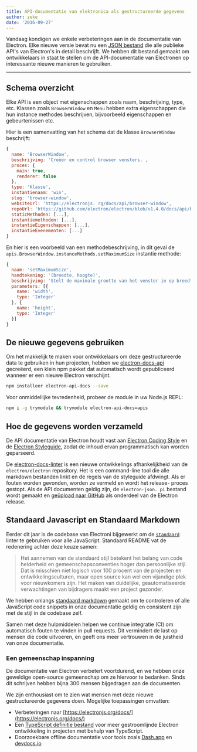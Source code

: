 ```yaml
---
title: API-documentatie van elektronica als gestructureerde gegevens
author: zeke
date: '2016-09-27'
---
```


Vandaag kondigen we enkele verbeteringen aan in de documentatie van Electron. Elke nieuwe versie bevat nu een [JSON bestand](https://github.com/electron/electron/releases/download/v1.4.1/electron-api.json) die alle publieke API's van Electron's in detail beschrijft. We hebben dit bestand gemaakt om ontwikkelaars in staat te stellen om de API-documentatie van Electronen op interessante nieuwe manieren te gebruiken.

---

## Schema overzicht

Elke API is een object met eigenschappen zoals naam, beschrijving, type, etc. Klassen zoals `BrowserWindow` en `Menu` hebben extra eigenschappen die hun instance methodes beschrijven, bijvoorbeeld eigenschappen en gebeurtenissen etc.

Hier is een samenvatting van het schema dat de klasse `BrowserWindow` beschrijft:

```js
{
  name: 'BrowserWindow',
  beschrijving: 'Creëer en control browser vensters. ,
  proces: {
    main: true,
    renderer: false
  },
  type: 'Klasse',
  instantienaam: 'win',
  slug: 'browser-window',
  websiteUrl: 'https://electronjs. rg/docs/api/browser-window',
  repoUrl: 'https://github.com/electron/electron/blob/v1.4.0/docs/api/browser-window. d',
  staticMethoden: [...],
  instantiemethoden: [...],
  instantieEigenschappen: [...],
  instantieEvenementen: [...]
}
```

En hier is een voorbeeld van een methodebeschrijving, in dit geval de `apis.BrowserWindow.instanceMethods.setMaximumSize` instantie methode:

```js
{
  naam: 'setMaximumSize',
  handtekening: '(breedte, hoogte)',
  beschrijving: 'Stelt de maximale grootte van het venster in op breedte en hoogte. ,
  parameters: [{
    name: 'width',
    type: 'Integer'
  }, {
    name: 'height',
    type: 'Integer'
  }]
}
```

## De nieuwe gegevens gebruiken

Om het makkelijk te maken voor ontwikkelaars om deze gestructureerde data te gebruiken in hun projecten, hebben we [electron-docs-api](https://www.npmjs.com/package/electron-api-docs)</a> gecreëerd, een klein npm pakket dat automatisch wordt gepubliceerd wanneer er een nieuwe Electron verschijnt.

```sh
npm installeer electron-api-docs --save
```

Voor onmiddellijke tevredenheid, probeer de module in uw Node.js REPL:

```sh
npm i -g trymodule && trymodule electron-api-docs=apis
```

## Hoe de gegevens worden verzameld

De API documentatie van Electron houdt vast aan [Electron Coding Style](https://github.com/electron/electron/blob/master/docs/development/coding-style.md) en de [Electron Styleguide](https://github.com/electron/electron/blob/master/docs/styleguide.md#readme), zodat de inhoud ervan programmatisch kan worden geparseerd.

De [electron-docs-linter](https://github.com/electron/electron-docs-linter) is een nieuwe ontwikkelings afhankelijkheid van de `electron/electron` repository. Het is een command-line tool die alle markdown bestanden linkt en de regels van de styleguide afdwingt. Als er fouten worden gevonden, worden ze vermeld en wordt het release- proces gestopt. Als de API documenten geldig zijn, de `electron-json. pi` bestand wordt gemaakt en [geüpload naar GitHub](https://github.com/electron/electron/releases/tag/v1.4.1) als onderdeel van de Electron release.

## Standaard Javascript en Standaard Markdown

Eerder dit jaar is de codebase van Electroni bijgewerkt om de [`standaard`](http://standardjs.com/) linter te gebruiken voor alle JavaScript. Standaard README vat de redenering achter deze keuze samen:

> Het aannemen van de standaard stijl betekent het belang van code helderheid en gemeenschapsconventies hoger dan persoonlijke stijl. Dat is misschien niet logisch voor 100 procent van de projecten en ontwikkelingsculturen, maar open source kan wel een vijandige plek voor nieuwkomers zijn. Het maken van duidelijke, geautomatiseerde verwachtingen van bijdragers maakt een project gezonder.

We hebben onlangs [standaard markdown](https://github.com/zeke/standard-markdown) gemaakt om te controleren of alle JavaScript code snippets in onze documentatie geldig en consistent zijn met de stijl in de codebase zelf.

Samen met deze hulpmiddelen helpen we continue integratie (CI) om automatisch fouten te vinden in pull requests. Dit vermindert de last op mensen die code uitvoeren, en geeft ons meer vertrouwen in de juistheid van onze documentatie.

### Een gemeenschap inspanning

De documentatie van Electron verbetert voortdurend, en we hebben onze geweldige open-source gemeenschap om ze hiervoor te bedanken. Sinds dit schrijven hebben bijna 300 mensen bijgedragen aan de documenten.

We zijn enthousiast om te zien wat mensen met deze nieuwe gestructureerde gegevens doen. Mogelijke toepassingen omvatten:

- Verbeteringen naar [https://electronjs.org/docs/](https://electronjs.org/docs/)
- Een [TypeScript definitie bestand](https://github.com/electron/electron-docs-linter/blob/master/README.md#typescript-definitions) voor meer gestroomlijnde Electron ontwikkeling in projecten met behulp van TypeScript.
- Doorzoekbare offline documentatie voor tools zoals [Dash.app](https://kapeli.com/dash) en [devdocs.io](http://devdocs.io/)

